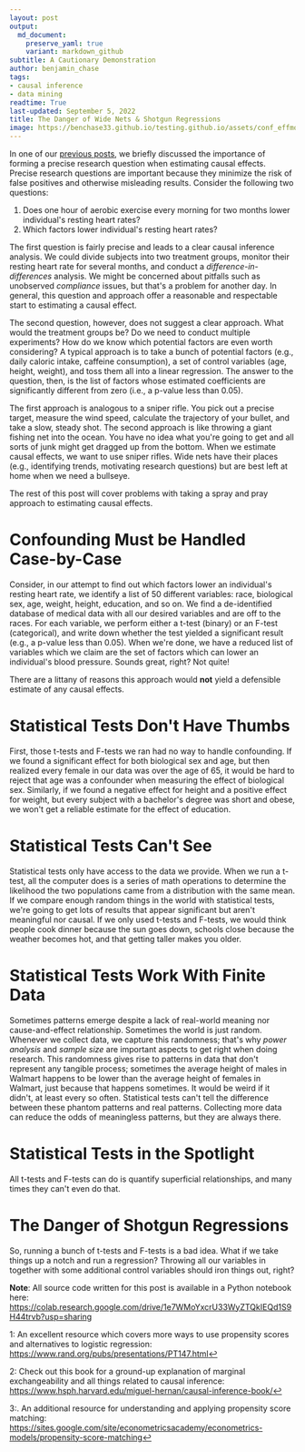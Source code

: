 ```yaml
---
layout: post
output:
  md_document:
    preserve_yaml: true
    variant: markdown_github
subtitle: A Cautionary Demonstration
author: benjamin_chase
tags:
- causal inference
- data mining
readtime: True
last-updated: September 5, 2022
title: The Danger of Wide Nets & Shotgun Regressions
image: https://benchase33.github.io/testing.github.io/assets/conf_effmod_img/dag_3.png
---
```


In one of our <a href = 'https://unbiaseddatablog.github.io/2022-06-18-confounding_modification/'> previous posts</a>, we briefly discussed the importance of forming a precise research question when estimating causal effects. Precise research questions are important because they minimize the risk of false positives and otherwise misleading results. Consider the following two questions:

1. Does one hour of aerobic exercise every morning for two months lower individual's resting heart rates?
2. Which factors lower individual's resting heart rates?

The first question is fairly precise and leads to a clear causal inference analysis. We could divide subjects into two treatment groups, monitor their resting heart rate for several months, and conduct a *difference-in-differences* analysis. We might be concerned about pitfalls such as unobserved *compliance* issues, but that's a problem for another day. In general, this question and approach offer a reasonable and respectable start to estimating a causal effect.

The second question, however, does not suggest a clear approach. What would the treatment groups be? Do we need to conduct multiple experiments? How do we know which potential factors are even worth considering? A typical approach is to take a bunch of potential factors (e.g., daily caloric intake, caffeine consumption), a set of control variables (age, height, weight), and toss them all into a linear regression. The answer to the question, then, is the list of factors whose estimated coefficients are significantly different from zero (i.e., a p-value less than 0.05). 

The first approach is analogous to a sniper rifle. You pick out a precise target, measure the wind speed, calculate the trajectory of your bullet, and take a slow, steady shot. The second approach is like throwing a giant fishing net into the ocean. You have no idea what you're going to get and all sorts of junk might get dragged up from the bottom. When we estimate causal effects, we want to use sniper rifles. Wide nets have their places (e.g., identifying trends, motivating research questions) but are best left at home when we need a bullseye.

The rest of this post will cover problems with taking a spray and pray approach to estimating causal effects.

# Confounding Must be Handled Case-by-Case

Consider, in our attempt to find out which factors lower an individual's resting heart rate, we identify a list of 50 different variables: race, biological sex, age, weight, height, education, and so on. We find a de-identified database of medical data with all our desired variables and are off to the races. For each variable, we perform either a t-test (binary) or an F-test (categorical), and write down whether the test yielded a significant result (e.g., a p-value less than 0.05). When we're done, we have a reduced list of variables which we claim are the set of factors which can lower an individual's blood pressure. Sounds great, right? Not quite!

There are a littany of reasons this approach would **not** yield a defensible estimate of any causal effects.

# Statistical Tests Don't Have Thumbs

First, those t-tests and F-tests we ran had no way to handle confounding. If we found a significant effect for both biological sex and age, but then realized every female in our data was over the age of 65, it would be hard to reject that age was a confounder when measuring the effect of biological sex. Similarly, if we found a negative effect for height and a positive effect for weight, but every subject with a bachelor's degree was short and obese, we won't get a reliable estimate for the effect of education. 

# Statistical Tests Can't See

Statistical tests only have access to the data we provide. When we run a t-test, all the computer does is a series of math operations to determine the likelihood the two populations came from a distribution with the same mean. If we compare enough random things in the world with statistical tests, we're going to get lots of results that appear significant but aren't meaningful nor causal. If we only used t-tests and F-tests, we would think people cook dinner because the sun goes down, schools close because the weather becomes hot, and that getting taller makes you older.

# Statistical Tests Work With Finite Data

Sometimes patterns emerge despite a lack of real-world meaning nor cause-and-effect relationship. Sometimes the world is just random. Whenever we collect data, we capture this randomness; that's why *power analysis* and *sample size* are important aspects to get right when doing research. This randomness gives rise to patterns in data that don't represent any tangible process; sometimes the average height of males in Walmart happens to be lower than the average height of females in Walmart, just because that happens sometimes. It would be weird if it didn't, at least every so often. Statistical tests can't tell the difference between these phantom patterns and real patterns. Collecting more data can reduce the odds of meaningless patterns, but they are always there.

# Statistical Tests in the Spotlight

All t-tests and F-tests can do is quantify superficial relationships, and many times they can't even do that.


# The Danger of Shotgun Regressions

So, running a bunch of t-tests and F-tests is a bad idea. What if we take things up a notch and run a regression? Throwing all our variables in together with some additional control variables should iron things out, right? 



**Note**: All source code written for this post is available in a Python
notebook here: <https://colab.research.google.com/drive/1e7WMoYxcrU33WyZTQkIEQd1S9H44trvb?usp=sharing>

<a name="myfootnote1">1</a>: An excellent resource which covers more ways to use propensity scores and alternatives to logistic regression: <https://www.rand.org/pubs/presentations/PT147.html><a href="#footnote-1-ref">&#8617;</a>

<a name="myfootnote2">2</a>: Check out this book for a ground-up explanation of marginal exchangeability and all things related to causal inference: <https://www.hsph.harvard.edu/miguel-hernan/causal-inference-book/><a href="#footnote-2-ref">&#8617;</a>

<a name="myfootnote3">3</a>:. An additional resource for understanding and applying propensity score matching: <https://sites.google.com/site/econometricsacademy/econometrics-models/propensity-score-matching><a href="#footnote-3-ref">&#8617;</a>
